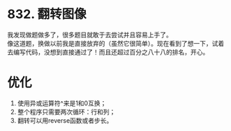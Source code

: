 # 832. 翻转图像                  
    
我发现做题做多了，很多题目就敢于去尝试并且容易上手了。  
像这道题，换做以前我是直接放弃的（虽然它很简单）。现在看到了想一下，试着去编写代码，没想到直接通过了！而且还超过百分之八十八的排名，开心。  

# 优化

1. 使用异或运算符^来是1和0互换；
2. 整个程序只需要两次循环：行和列；
3. 翻转可以用reverse函数或者步长。  
